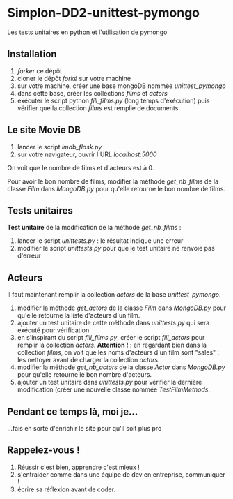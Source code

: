 # Simplon-DD2-unittest-pymongo
Les tests unitaires en python et l'utilisation de pymongo

## Installation
1. *forker* ce dépôt
2. cloner le dépôt *forké* sur votre machine
3. sur votre machine, créer une base mongoDB nommée *unittest_pymongo*
4. dans cette base, créer les collections *films* et *actors*
5. exécuter le script python *fill_films.py* (long temps d'exécution) puis vérifier que la collection *films* est remplie de documents

## Le site Movie DB
1. lancer le script *imdb_flask.py*
2. sur votre navigateur, ouvrir l'URL *localhost:5000*

On voit que le nombre de films et d'acteurs est à 0.

Pour avoir le bon nombre de films, modifier la méthode *get_nb_films* de la classe *Film* dans *MongoDB.py* pour qu'elle retourne le bon nombre de films.

## Tests unitaires

**Test unitaire** de la modification de la méthode *get_nb_films* :

1. lancer le script *unittests.py* : le résultat indique une erreur
2. modifier le script *unittests.py* pour que le test unitaire ne renvoie pas d'erreur

## Acteurs
Il faut maintenant remplir la collection *actors* de la base *unittest_pymongo*.

1. modifier la méthode *get_actors* de la classe *Film* dans *MongoDB.py* pour qu'elle retourne la liste d'acteurs d'un film.
2. ajouter un test unitaire de cette méthode dans *unittests.py* qui sera exécuté pour vérification 
3. en s'inspirant du script *fill_films.py*, créer le script *fill_actors* pour remplir la collection *actors*. **Attention !** : en regardant bien dans la collection *films*, on voit que les noms d'acteurs d'un film sont "sales" : les nettoyer avant de charger la collection *actors*.
4. modifier la méthode *get_nb_actors* de la classe *Actor* dans *MongoDB.py* pour qu'elle retourne le bon nombre d'acteurs.
5. ajouter un test unitaire dans *unittests.py* pour vérifier la dernière modification (créer une nouvelle classe nommée *TestFilmMethods*.

## Pendant ce temps là, moi je...
...fais en sorte d'enrichir le site pour qu'il soit plus pro

## Rappelez-vous !
1. Réussir c'est bien, apprendre c'est mieux !
2. s'entraider comme dans une équipe de dev en entreprise, communiquer !
3. écrire sa réflexion avant de coder.

